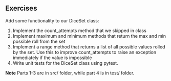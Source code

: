 ## Exercises
Add some functionality to our DiceSet class:
1. Implement the count_attempts method that we skipped in class
2. Implement maximum and minimum methods that return the max and min possible roll from the set
3. Implement a range method that returns a list of all possible values rolled by the set. Use this to improve count_attempts to raise an exception immediately if the value is impossible
4. Write unit tests for the DiceSet class using pytest.

**Note** 
Parts 1-3 are in src/ folder, while part 4 is in test/ folder.